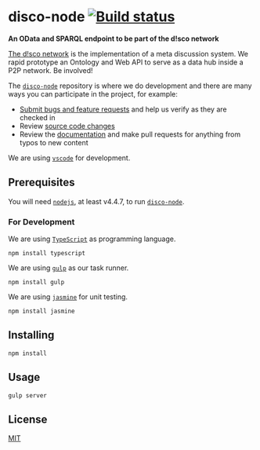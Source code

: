 # disco-node [![Build status](https://travis-ci.org/disco-network/disco-node.svg)](https://travis-ci.org/disco-network/disco-node)
**An OData and SPARQL endpoint to be part of the d!sco network**

[The d!sco network](https://disco-network.org) is the implementation of a meta discussion system. We rapid prototype an Ontology and Web API to serve as a data hub inside a P2P network. Be involved!

The [`disco-node`](https://github.com/disco-network/disco-node) repository is where we do development and there are many ways you can participate in the project, for example:

* [Submit bugs and feature requests](https://github.com/disco-network/disco-node/issues) and help us verify as they are checked in
* Review [source code changes](https://github.com/disco-network/disco-node/pulls)
* Review the [documentation](https://github.com/disco-network/disco-node-docs) and make pull requests for anything from typos to new content

We are using [`vscode`](https://code.visualstudio.com/) for development.

## Prerequisites

You will need [`nodejs`](https://nodejs.org/), at least v4.4.7, to run [`disco-node`](https://github.com/disco-network/disco-node).

### For Development
We are using [`TypeScript`](https://www.typescriptlang.org/) as programming language.
```
npm install typescript
```

We are using [`gulp`](https://www.gulpjs.org/) as our task runner.
```
npm install gulp
```

We are using [`jasmine`](https://jasmine.github.io/) for unit testing.
```
npm install jasmine
```

## Installing

```shell
npm install
```

## Usage

```shell
gulp server
```

## License

[MIT](https://github.com/disco-network/disco-node/blob/master/LICENSE)
